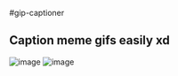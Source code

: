 #gip-captioner

## Caption meme gifs easily xd

![image](https://user-images.githubusercontent.com/39745401/147763717-a0a3e53b-a25a-4b15-a665-a13e49ed4c74.png)
![image](https://user-images.githubusercontent.com/39745401/147763851-9aac5904-9129-480e-a76c-3845eba34989.png)
